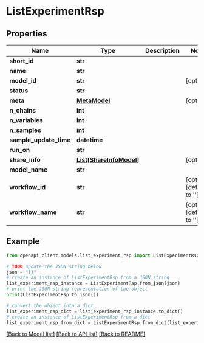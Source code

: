 # ListExperimentRsp


## Properties

Name | Type | Description | Notes
------------ | ------------- | ------------- | -------------
**short_id** | **str** |  | 
**name** | **str** |  | 
**model_id** | **str** |  | [optional] 
**status** | **str** |  | 
**meta** | [**MetaModel**](MetaModel.md) |  | [optional] 
**n_chains** | **int** |  | 
**n_variables** | **int** |  | 
**n_samples** | **int** |  | 
**sample_update_time** | **datetime** |  | 
**run_on** | **str** |  | 
**share_info** | [**List[ShareInfoModel]**](ShareInfoModel.md) |  | [optional] 
**model_name** | **str** |  | 
**workflow_id** | **str** |  | [optional] [default to '']
**workflow_name** | **str** |  | [optional] [default to '']

## Example

```python
from openapi_client.models.list_experiment_rsp import ListExperimentRsp

# TODO update the JSON string below
json = "{}"
# create an instance of ListExperimentRsp from a JSON string
list_experiment_rsp_instance = ListExperimentRsp.from_json(json)
# print the JSON string representation of the object
print(ListExperimentRsp.to_json())

# convert the object into a dict
list_experiment_rsp_dict = list_experiment_rsp_instance.to_dict()
# create an instance of ListExperimentRsp from a dict
list_experiment_rsp_from_dict = ListExperimentRsp.from_dict(list_experiment_rsp_dict)
```
[[Back to Model list]](../README.md#documentation-for-models) [[Back to API list]](../README.md#documentation-for-api-endpoints) [[Back to README]](../README.md)


